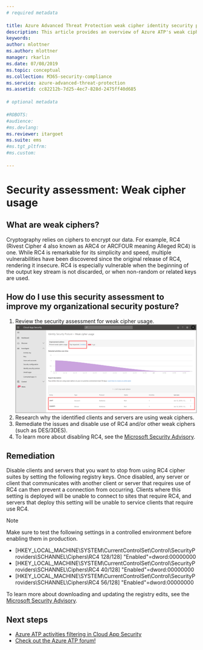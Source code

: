 ```yaml
---
# required metadata

title: Azure Advanced Threat Protection weak cipher identity security posture assessment report | Microsoft Docs
description: This article provides an overview of Azure ATP's weak cipher identity security posture assessment report.
keywords:
author: mlottner
ms.author: mlottner
manager: rkarlin
ms.date: 07/08/2019
ms.topic: conceptual
ms.collection: M365-security-compliance
ms.service: azure-advanced-threat-protection
ms.assetid: cc82212b-7d25-4ec7-828d-2475ff40d685

# optional metadata

#ROBOTS:
#audience:
#ms.devlang:
ms.reviewer: itargoet
ms.suite: ems
#ms.tgt_pltfrm:
#ms.custom:

---
```



# Security assessment: Weak cipher usage 


## What are weak ciphers? 

Cryptography relies on ciphers to encrypt our data. For example, RC4 (Rivest Cipher 4 also known as ARC4 or ARCFOUR meaning Alleged RC4) is one.   While RC4 is remarkable for its simplicity and speed, multiple vulnerabilities have been discovered since the original release of RC4, rendering it insecure. RC4 is especially vulnerable when the beginning of the output key stream is not discarded, or when non-random or related keys are used. 

## How do I use this security assessment to improve my organizational security posture? 

1. Review the security assessment for weak cipher usage. 
    ![Review weak cipher usage assessment](media/atp-mcas-ispm-weak-cipher-2.png)
1. Research why the identified clients and servers are using weak ciphers.   
1. Remediate the issues and disable use of RC4 and/or other weak ciphers (such as DES/3DES). 
1. To learn more about disabling RC4, see the [Microsoft Security Advisory](https://support.microsoft.com/help/2868725/microsoft-security-advisory-update-for-disabling-rc4). 

## Remediation

Disable clients and servers that you want to stop from using RC4 cipher suites by setting the following registry keys. Once disabled, any server or client that communicates with another client or server that requires use of RC4 can then prevent a connection from occurring. Clients where this setting is deployed will be unable to connect to sites that require RC4, and servers that deploy this setting will be unable to service clients that require use RC4.

> [!NOTE]
>Make sure to test the following settings in a controlled environment before enabling them in production. 
- [HKEY_LOCAL_MACHINE\SYSTEM\CurrentControlSet\Control\SecurityProviders\SCHANNEL\Ciphers\RC4 128/128]
    "Enabled"=dword:00000000 
- [HKEY_LOCAL_MACHINE\SYSTEM\CurrentControlSet\Control\SecurityProviders\SCHANNEL\Ciphers\RC4 40/128]
    "Enabled"=dword:00000000
- [HKEY_LOCAL_MACHINE\SYSTEM\CurrentControlSet\Control\SecurityProviders\SCHANNEL\Ciphers\RC4 56/128]
    "Enabled"=dword:00000000

To learn more about downloading and updating the registry edits, see the [Microsoft Security Advisory](https://docs.microsoft.com/security-updates/SecurityAdvisories/2013/2868725).


## Next steps
- [Azure ATP activities filtering in Cloud App Security](atp-activities-filtering-mcas.md)
- [Check out the Azure ATP forum!](https://aka.ms/azureatpcommunity)
